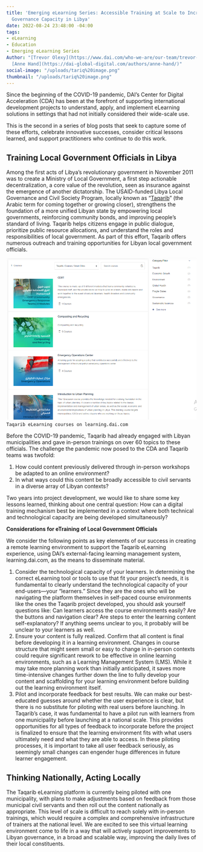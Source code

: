 ```yaml
---
title: 'Emerging eLearning Series: Accessible Training at Scale to Increase Local
  Governance Capacity in Libya'
date: 2022-08-24 23:48:00 -04:00
tags:
- eLearning
- Education
- Emerging eLearning Series
Author: "[Trevor Olexy](https://www.dai.com/who-we-are/our-team/trevor-oxley) and
  [Anne Hand](https://dai-global-digital.com/authors/anne-hand/)"
social-image: "/uploads/tariq%20image.png"
thumbnail: "/uploads/tariq%20image.png"
---
```


Since the beginning of the COVID-19 pandemic, DAI’s Center for Digital Acceleration (CDA) has been at the forefront of supporting international development projects to understand, apply, and implement eLearning solutions in settings that had not initially considered their wide-scale use. 

This is the second in a series of blog posts that seek to capture some of these efforts, celebrate innovative successes, consider critical lessons learned, and support practitioners who continue to do this work.

<!--more-->

## Training Local Government Officials in Libya

Among the first acts of Libya’s revolutionary government in November 2011 was to create a Ministry of Local Government, a first step actionable decentralization, a core value of the revolution, seen as insurance against the emergence of another dictatorship. The USAID-funded Libya Local Governance and Civil Society Program, locally known as “[Taqarib](https://www.dai.com/our-work/projects/libya-taqarib)” (the Arabic term for coming together or growing closer), strengthens the foundation of a more unified Libyan state by empowering local governments, reinforcing community bonds, and improving people’s standard of living. Taqarib helps citizens engage in public dialogue, prioritize public resource allocations, and understand the roles and responsibilities of local government. As part of this effort, Taqarib offers numerous outreach and training opportunities for Libyan local government officials.

![tariq screenshot.png](/uploads/tariq%20screenshot.png) `Taqarib eLearning courses on learning.dai.com`

Before the COVID-19 pandemic, Taqarib had already engaged with Libyan municipalities and gave in-person trainings on over 60 topics to these officials. The challenge the pandemic now posed to the CDA and Taqarib teams was twofold:

1. How could content previously delivered through in-person workshops be adapted to an online environment?
2. In what ways could this content be broadly accessible to civil servants in a diverse array of Libyan contexts?

Two years into project development, we would like to share some key lessons learned, thinking about one central question: How can a digital training mechanism best be implemented in a context where both technical and technological capacity are being developed simultaneously? 

**Considerations for eTraining of Local Government Officials**

We consider the following points as key elements of our success in creating a remote learning environment to support the Taqarib eLearning experience, using DAI’s external-facing learning management system, learning.dai.com, as the means to disseminate material.

1. Consider the technological capacity of your learners. In determining the correct eLearning tool or tools to use that fit your project’s needs, it is fundamental to clearly understand the technological capacity of your end-users—your “learners.” Since they are the ones who will be navigating the platform themselves in self-paced course environments like the ones the Taqarib project developed, you should ask yourself questions like: Can learners access the course environments easily? Are the buttons and navigation clear? Are steps to enter the learning content self-explanatory? If anything seems unclear to you, it probably will be unclear to your learners as well.
2. Ensure your content is fully realized. Confirm that all content is final before developing it in a learning environment. Changes in course structure that might seem small or easy to change in in-person contexts could require significant rework to be effective in online learning environments, such as a Learning Management System (LMS). While it may take more planning work than initially anticipated, it saves more time-intensive changes further down the line to fully develop your content and scaffolding for your learning environment before building out the learning environment itself.
3. Pilot and incorporate feedback for best results. We can make our best-educated guesses around whether the user experience is clear, but there is no substitute for piloting with real users before launching. In Taqarib’s case, it was fundamental to have a pilot run with learners from one municipality before launching at a national scale. This provides opportunities for all types of feedback to incorporate before the project is finalized to ensure that the learning environment fits with what users ultimately need and what they are able to access. In these piloting processes, it is important to take all user feedback seriously, as seemingly small changes can engender huge differences in future learner engagement.

## Thinking Nationally, Acting Locally

The Taqarib eLearning platform is currently being piloted with one municipality, with plans to make adjustments based on feedback from those municipal civil servants and then roll out the content nationally as appropriate. This level of scale is difficult to reach solely with in-person trainings, which would require a complex and comprehensive infrastructure of trainers at the national level. We are excited to see this virtual learning environment come to life in a way that will actively support improvements to Libyan governance, in a broad and scalable way, improving the daily lives of their local constituents.